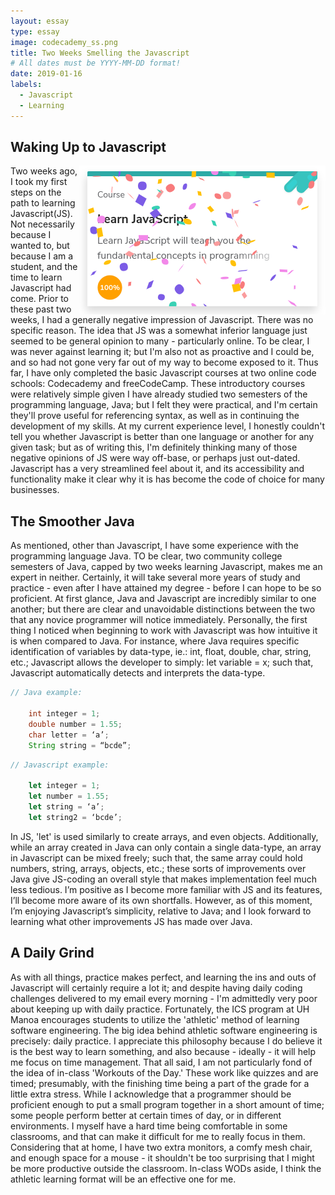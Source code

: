 ```yaml
---
layout: essay
type: essay
image: codecademy_ss.png
title: Two Weeks Smelling the Javascript
# All dates must be YYYY-MM-DD format!
date: 2019-01-16
labels:
  - Javascript
  - Learning
---
```


<h2> Waking Up to Javascript </h2>
 
<img src="../images/codecademy_ss.png" style="float:right;">
Two weeks ago, I took my first steps on the path to learning Javascript(JS).  Not necessarily because I wanted to, but because I am a student, and the time to learn Javascript had come.  Prior to these past two weeks, I had a generally negative impression of Javascript.  There was no specific reason.  The idea that JS was a somewhat inferior language just seemed to be general opinion to many - particularly online.  To be clear, I was never against learning it; but I'm also not as proactive and I could be, and so had not gone very far out of my way to become exposed to it.  Thus far, I have only completed the basic Javascript courses at two online code schools: Codecademy and freeCodeCamp.  These introductory courses were relatively simple given I have already studied two semesters of the programming language, Java; but I felt they were practical, and I'm certain they'll prove useful for referencing syntax, as well as in continuing the development of my skills.  At my current experience level, I honestly couldn't tell you whether Javascript is better than one language or another for any given task; but as of writing this, I'm definitely thinking many of those negative opinions of JS were way off-base, or perhaps just out-dated.  Javascript has a very streamlined feel about it, and its accessibility and functionality make it clear why it is has become the code of choice for many businesses.   	                                 
 
<h2> The Smoother Java </h2>
 
As mentioned, other than Javascript, I have some experience with the programming language Java.  TO be clear, two community college semesters of Java, capped by two weeks learning Javascript, makes me an expert in neither.  Certainly, it will take several more years of study and practice - even after I have attained my degree - before I can hope to be so proficient.  At first glance, Java and Javascript are incredibly similar to one another; but there are clear and unavoidable distinctions between the two that any novice programmer will notice immediately.  Personally, the first thing I noticed when beginning to work with Javascript was how intuitive it is when compared to Java.  For instance, where Java requires specific identification of variables by data-type, ie.: int, float, double, char, string, etc.; Javascript allows the developer to simply: let variable = x; such that, Javascript automatically detects and interprets the data-type.

```java
// Java example:

	int integer = 1;
	double number = 1.55;
	char letter = ‘a’;
	String string = “bcde”;
```
```javascript
// Javascript example:

	let integer = 1;
	let number = 1.55;
	let string = ‘a’;
	let string2 = ‘bcde’;
```

In JS, 'let' is used similarly to create arrays, and even objects.  Additionally, while an array created in Java can only contain a single data-type, an array in Javascript can be mixed freely; such that, the same array could hold numbers, string, arrays, objects, etc.; these sorts of improvements over Java give JS-coding an overall style that makes implementation feel much less tedious.  I’m positive as I become more familiar with JS and its features, I’ll become more aware of its own shortfalls.  However, as of this moment, I’m enjoying Javascript’s simplicity, relative to Java; and I look forward to learning what other improvements JS has made over Java.

<h2> A Daily Grind </h2>

As with all things, practice makes perfect, and learning the ins and outs of Javascript will certainly require a lot it; and despite having daily coding challenges delivered to my email every morning - I'm admittedly very poor about keeping up with daily practice.  Fortunately, the ICS program at UH Manoa encourages students to utilize the 'athletic' method of learning software engineering.  The big idea behind athletic software engineering is precisely: daily practice.  I appreciate this philosophy because I do believe it is the best way to learn something, and also because - ideally - it will help me focus on time management.  That all said, I am not particularly fond of the idea of in-class 'Workouts of the Day.'  These work like quizzes and are timed; presumably, with the finishing time being a part of the grade for a little extra stress.  While I acknowledge that a programmer should be proficient enough to put a small program together in a short amount of time; some people perform better at certain times of day, or in different environments.  I myself have a hard time being comfortable in some classrooms, and that can make it difficult for me to really focus in them.  Considering that at home, I have two extra monitors, a comfy mesh chair, and enough space for a mouse - it shouldn't be too surprising that I might be more productive outside the classroom.  In-class WODs aside, I think the athletic learning format will be an effective one for me.
